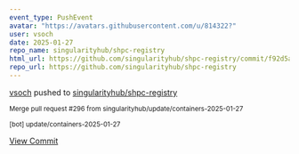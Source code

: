 ```yaml
---
event_type: PushEvent
avatar: "https://avatars.githubusercontent.com/u/814322?"
user: vsoch
date: 2025-01-27
repo_name: singularityhub/shpc-registry
html_url: https://github.com/singularityhub/shpc-registry/commit/f92d5aaaf1e9c6916449af954e8bbdcd25b3e807
repo_url: https://github.com/singularityhub/shpc-registry
---
```


<a href='https://github.com/vsoch' target='_blank'>vsoch</a> pushed to <a href='https://github.com/singularityhub/shpc-registry' target='_blank'>singularityhub/shpc-registry</a>

<small>Merge pull request #296 from singularityhub/update/containers-2025-01-27

[bot] update/containers-2025-01-27</small>

<a href='https://github.com/singularityhub/shpc-registry/commit/f92d5aaaf1e9c6916449af954e8bbdcd25b3e807' target='_blank'>View Commit</a>